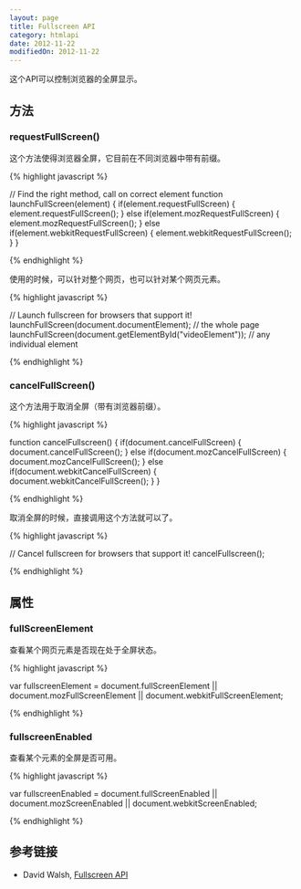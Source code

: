 ```yaml
---
layout: page
title: Fullscreen API
category: htmlapi
date: 2012-11-22
modifiedOn: 2012-11-22
---
```


这个API可以控制浏览器的全屏显示。

## 方法

### requestFullScreen()

这个方法使得浏览器全屏，它目前在不同浏览器中带有前缀。

{% highlight javascript %}

// Find the right method, call on correct element
function launchFullScreen(element) {
  if(element.requestFullScreen) {
    element.requestFullScreen();
  } else if(element.mozRequestFullScreen) {
    element.mozRequestFullScreen();
  } else if(element.webkitRequestFullScreen) {
    element.webkitRequestFullScreen();
  }
}

{% endhighlight %}

使用的时候，可以针对整个网页，也可以针对某个网页元素。

{% highlight javascript %}

// Launch fullscreen for browsers that support it!
launchFullScreen(document.documentElement); // the whole page
launchFullScreen(document.getElementById("videoElement")); // any individual element

{% endhighlight %}

### cancelFullScreen()

这个方法用于取消全屏（带有浏览器前缀）。

{% highlight javascript %}

function cancelFullscreen() {
  if(document.cancelFullScreen) {
    document.cancelFullScreen();
  } else if(document.mozCancelFullScreen) {
    document.mozCancelFullScreen();
  } else if(document.webkitCancelFullScreen) {
    document.webkitCancelFullScreen();
  }
}

{% endhighlight %}

取消全屏的时候，直接调用这个方法就可以了。

{% highlight javascript %}

// Cancel fullscreen for browsers that support it!
cancelFullscreen();

{% endhighlight %}

## 属性

### fullScreenElement

查看某个网页元素是否现在处于全屏状态。

{% highlight javascript %}

var fullscreenElement =
	document.fullScreenElement ||
	document.mozFullScreenElement ||
	document.webkitFullScreenElement;

{% endhighlight %}

### fullscreenEnabled

查看某个元素的全屏是否可用。

{% highlight javascript %}

var fullscreenEnabled =
	document.fullScreenEnabled ||
	document.mozScreenEnabled ||
	document.webkitScreenEnabled;

{% endhighlight %}


## 参考链接

* David Walsh, [Fullscreen API](http://davidwalsh.name/fullscreen)
